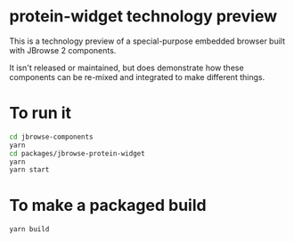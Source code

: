 # protein-widget technology preview

This is a technology preview of a special-purpose embedded browser built
with JBrowse 2 components.

It isn't released or maintained, but does demonstrate how these components
can be re-mixed and integrated to make different things.

# To run it

```bash
cd jbrowse-components
yarn
cd packages/jbrowse-protein-widget
yarn
yarn start
```

# To make a packaged build

```bash
yarn build
```
